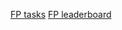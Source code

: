 [FP tasks](https://www.hackerrank.com/domains/fp?filters%5Bstatus%5D%5B%5D=unsolved)
[FP leaderboard](https://www.hackerrank.com/leaderboard?page=30&track=fp&type=practice)
